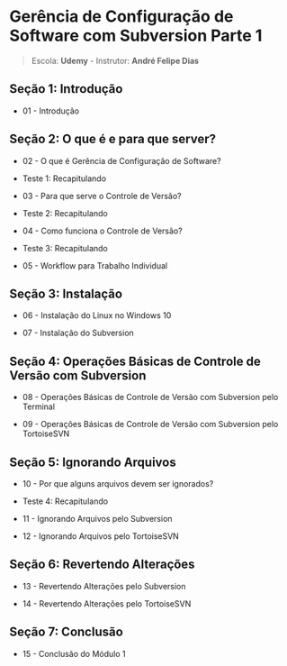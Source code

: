 # Gerência de Configuração de Software com Subversion Parte 1
  > Escola: **Udemy** -  Instrutor: **André Felipe Dias**

## Seção 1: Introdução

  - 01 - Introdução

## Seção 2: O que é e para que server?

  - 02 - O que é Gerência de Configuração de Software?

  - Teste 1: Recapitulando

  - 03 - Para que serve o Controle de Versão?
  
  - Teste 2: Recapitulando

  - 04 - Como funciona o Controle de Versão?

  - Teste 3: Recapitulando

  - 05 - Workflow para Trabalho Individual

## Seção 3: Instalação

  - 06 - Instalação do Linux no Windows 10

  - 07 - Instalação do Subversion

## Seção 4: Operações Básicas de Controle de Versão com Subversion

  - 08 - Operações Básicas de Controle de Versão com Subversion pelo Terminal

  - 09 - Operações Básicas de Controle de Versão com Subversion pelo TortoiseSVN

## Seção 5: Ignorando Arquivos

  - 10 - Por que alguns arquivos devem ser ignorados?
  
  - Teste 4: Recapitulando

  - 11 - Ignorando Arquivos pelo Subversion
  
  - 12 - Ignorando Arquivos pelo TortoiseSVN

## Seção 6: Revertendo Alterações

  - 13 - Revertendo Alterações pelo Subversion

  - 14 - Revertendo Alterações pelo TortoiseSVN

## Seção 7: Conclusão

  - 15 - Conclusão do Módulo 1
